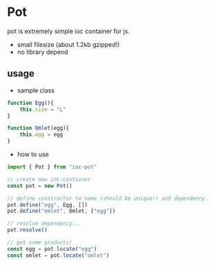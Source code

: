 # Pot

pot is extremely simple ioc container for js.

- small filesize (about 1.2kb gzipped!)
- no library depend

## usage

- sample class
```js
function Egg(){
    this.size = "L"
}

function Omlet(egg){
    this.egg = egg
}
```

- how to use
```js
import { Pot } from "ioc-pot"

// create new ioc-container
const pot = new Pot()

// define constructor to name (should be unique!) and dependency.
pot.define("egg", Egg, [])
pot.define("omlet", Omlet, ["egg"])

// resolve dependency...
pot.resolve()

// get some products!
const egg = pot.locate("egg")
const omlet = pot.locate("omlet")
```